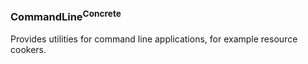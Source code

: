 ### CommandLine<sup>Concrete</sup>

Provides utilities for command line applications, for example resource cookers.
